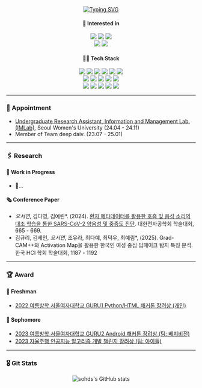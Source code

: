 <div align="center">
  <a href="https://git.io/typing-svg"><img src="https://readme-typing-svg.demolab.com?font=Modak&size=30&pause=1000&center=true&width=435&lines=Hello%2C+World!+I'm+Seoyeon+Oh!" alt="Typing SVG" /></a>
</div>

<div align="center">
<h4>🤔 Interested in</h4>
   <img src="https://img.shields.io/badge/AI-Large%20Language%20Model-blue">
   <img src="https://img.shields.io/badge/AI-Computer%20Vision-blue">
   <img src="https://img.shields.io/badge/AI-Explainable%20AI-blue">
   <br>
   <img src="https://img.shields.io/badge/AI-Reinforcement%20Learning-blue">
   <img src="https://img.shields.io/badge/AI-Contrastive%20Learning-blue">
</div>

<div align="center">
<h4>🧑‍💻 Tech Stack</h4>
   <img src="https://img.shields.io/badge/AI%2FML-Pytorch-skyblue?logo=Pytorch&logoColor=white">
   <img src="https://img.shields.io/badge/AI%2FML-Tensorflow-skyblue?logo=Tensorflow&logoColor=white">
   <img src="https://img.shields.io/badge/AI%2FML-Pandas-skyblue?logo=Pandas&logoColor=white">
   <img src="https://img.shields.io/badge/AI%2FML-Seaborn-skyblue?logo=Seaborn&logoColor=white">
   <img src="https://img.shields.io/badge/AI%2FML-Scikit_learn-skyblue?logo=scikitlearn&logoColor=white">
   <img src="https://img.shields.io/badge/AI%2FML-opencv-skyblue?logo=opencv&logoColor=white">
   <br>
   <img src="https://img.shields.io/badge/Code-Python-skyblue?logo=Python&logoColor=white">
   <img src="https://img.shields.io/badge/Front-html5-skyblue?logo=html5&logoColor=white">
   <img src="https://img.shields.io/badge/Front-Streamlit-skyblue?logo=streamlit&logoColor=white">
   <img src="https://img.shields.io/badge/Back-FastAPI-skyblue?logo=fastapi&logoColor=white">
   <img src="https://img.shields.io/badge/App-Kotlin-skyblue?logo=Kotlin&logoColor=white">
   <br>
   <img src="https://img.shields.io/badge/Other-Git-skyblue?logo=git&logoColor=white">
   <img src="https://img.shields.io/badge/Other-Linux-skyblue?logo=linux&logoColor=white">
   <img src="https://img.shields.io/badge/Other-Arduino-skyblue?logo=arduino&logoColor=white">
   <img src="https://img.shields.io/badge/Communicate-Slack-skyblue?logo=slack&logoColor=white">
   <img src="https://img.shields.io/badge/Communicate-Notion-skyblue?logo=notion&logoColor=white">
</div>

<hr>

<h3>👧 Appointment</h3>
<ul>
    <li><a href="https://imlab.ewha.ac.kr/alumni#h.a9nymwfsd0it">Undergraduate Research Assistant, Information and Management Lab.(IMLab)</a>, Seoul Women's University (24.04 - 24.11)</li>
    <li>Member of Team deep daiv. (23.07 - 25.01)</li>
</ul>

<hr>

<h3>🖇️ Research</h3>

<h4>🏃 Work in Progress</h4>
<ul>
    <li>🔎...</li>
</ul>

<h4>🗞️ Conference Paper</h4>
<ul>
    <li><em>오서연</em>, 김다영, 김예린*. (2024). <a href="https://www.dbpia.co.kr/journal/articleDetail?nodeId=NODE12036324">환자 메타데이터를 활용한 호흡 및 음성 소리의 대조 학습을 통한 SARS-CoV-2 양음성 및 중증도 진단</a>. 대한전자공학회 학술대회, 665 - 669.</li>
    <li>김규리, 김세인, <em>오서연</em>, 조유라, 최다예, 최덕우, 최예림*, (2025). Grad-CAM++와 Activation Map을 활용한 한국인 여성 중심 딥페이크 탐지 특징 분석. 한국 HCI 학회 학술대회, 1187 - 1192</li>
</ul>

<hr>

<h3>🏆 Award</h3>

<h4>🌱 Freshman</h4>
<ul>
    <li><a href="https://swedubiz.cafe24.com/%EC%95%8C%EB%A6%BC%C2%B7%EC%86%8C%EC%8B%9D/%EA%B3%B5%EC%A7%80%EC%82%AC%ED%95%AD/?pageid=7&mod=document&uid=1202l">2022 여름방학 서울여자대학교 GURU1 Python/HTML 해커톤 장려상 (개인)</a></li>
</ul>

<h4>🌻 Sophomore</h4>
<ul>
    <li><a href="https://swedubiz.cafe24.com/%EC%95%8C%EB%A6%BC%C2%B7%EC%86%8C%EC%8B%9D/%EA%B3%B5%EC%A7%80%EC%82%AC%ED%95%AD/?uid=1268&mod=document&pageid=1">2023 여름방학 서울여자대학교 GURU2 Android 해커톤 장려상 (팀: 베지비전)</a></li>
    <li><a href="http://challenge.gcontest.co.kr/template/m/frame/boardview/12709?boardSeq=904">2023 자율주행 인공지능 알고리즘 개발 챌린지 장려상 (팀: 아이들)</a></li>
</ul>

<hr>

<h3>🎖️ Git Stats</h3>
<div align="center">
<img src="https://github-readme-stats.vercel.app/api?username=sohds&show_icons=true&theme=radical" alt="sohds's GitHub stats">
</div>
<br>
